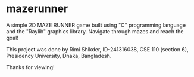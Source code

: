 # mazerunner
A simple 2D MAZE RUNNER game built using "C" programming language and the "Raylib" graphics library. Navigate through mazes and reach the goal!

This project was done by Rimi Shikder, ID-241316038, CSE 110 (section 6), Presidency University, Dhaka, Bangladesh. 

Thanks for viewing!
